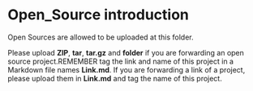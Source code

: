 # Open_Source introduction
Open Sources are allowed to be uploaded at this folder.

Please upload **ZIP**, **tar**, **tar.gz** and **folder** if you are forwarding an open source project.REMEMBER tag the link and name of this project in a Markdown file names **Link.md**.
If you are forwarding a link of a project, please upload them in **Link.md** and tag the name of this project.
